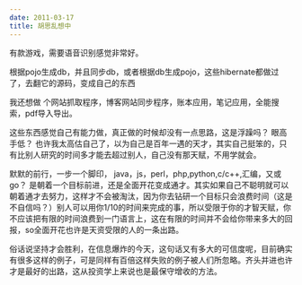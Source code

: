 ```yaml
---
date: 2011-03-17
title: 胡思乱想中
---
```



<p>有款游戏，需要语音识别感觉非常好。</p> <p>根据pojo生成db，并且同步db，或者根据db生成pojo，这些hibernate都做过了，去翻它的源码，变成自己的东西</p> <p>我还想做 个网站抓取程序，博客网站同步程序，账本应用，笔记应用，全能搜索，pdf导入导出。</p> <p>这些东西感觉自己有能力做，真正做的时候却没有一点思路，这是浮躁吗？ 眼高手低？ 也许我太高估自己了，以为自己是百年一遇的天才，其实自己挺笨的，只有比别人研究的时间多才能去超过别人，自己没有那天赋，不用学就会。</p> <p>默默的前行，一步一个脚印， java，js，perl，php,python,c/c++,汇编，又或go？ 是朝着一个目标前进，还是全面开花变成通才。其实如果自己不聪明就可以朝着通才去努力，这样才不会被淘汰，因为你去钻研一个目标只会浪费时间（这是不自信吗？）别人可以用你1/10的时间来完成的事，所以受限于你的才智天赋，你不应该把有限的时间浪费到一门语言上，这在有限的时间并不会给你带来多大的回报，so全面开花也许是天资受限的人的一条出路。</p> <p>俗话说坚持才会胜利，在信息爆炸的今天，这句话又有多大的可信度呢，目前确实有很多这样的例子，可是同样有百倍这样失败的例子被人们所忽略。齐头并进也许才是最好的出路，这从投资学上来说也是最保守增收的方法。</p> <p>&nbsp;</p>